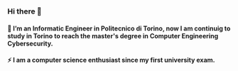 ### Hi there 👋






#### 🔭 I’m an Informatic Engineer in Politecnico di Torino, now I am continuig to study in Torino to reach the master's degree in Computer Engineering Cybersecurity.

#### ⚡ I am a computer science enthusiast since my first university exam.

